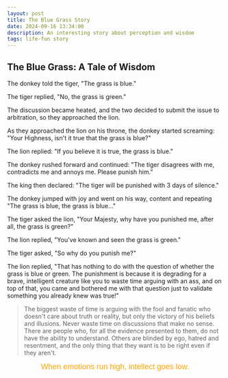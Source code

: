 ```yaml
---
layout: post
title: The Blue Grass Story
date: 2024-09-16 13:34:00
description: An interesting story about perception and wisdom
tags: life-fun story
---
```


## The Blue Grass: A Tale of Wisdom


The donkey told the tiger, "The grass is blue."

The tiger replied, "No, the grass is green."

The discussion became heated, and the two decided to submit the issue to arbitration, so they approached the lion.

As they approached the lion on his throne, the donkey started screaming: "Your Highness, isn't it true that the grass is blue?"

The lion replied: "If you believe it is true, the grass is blue."

The donkey rushed forward and continued: "The tiger disagrees with me, contradicts me and annoys me. Please punish him."

The king then declared: "The tiger will be punished with 3 days of silence."

The donkey jumped with joy and went on his way, content and repeating "The grass is blue, the grass is blue..."

The tiger asked the lion, "Your Majesty, why have you punished me, after all, the grass is green?"

The lion replied, "You've known and seen the grass is green."

The tiger asked, "So why do you punish me?"

The lion replied, "That has nothing to do with the question of whether the grass is blue or green. The punishment is because it is degrading for a brave, intelligent creature like you to waste time arguing with an ass, and on top of that, you came and bothered me with that question just to validate something you already knew was true!"


> The biggest waste of time is arguing with the fool and fanatic who doesn't care about truth or reality, but only the victory of his beliefs and illusions. Never waste time on discussions that make no sense. There are people who, for all the evidence presented to them, do not have the ability to understand. Others are blinded by ego, hatred and resentment, and the only thing that they want is to be right even if they aren't.



<div style="font-size: large; text-align: center; font-family: 'Arial', sans-serif; color: orange">When emotions run high, intellect goes low.</div>

